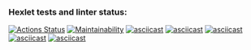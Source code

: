 ### Hexlet tests and linter status:
[![Actions Status](https://github.com/DREU007/python-project-49/workflows/hexlet-check/badge.svg)](https://github.com/DREU007/python-project-49/actions)
[![Maintainability](https://api.codeclimate.com/v1/badges/06c5399872825a086ca9/maintainability)](https://codeclimate.com/github/DREU007/python-project-49/maintainability)
[![asciicast](https://asciinema.org/a/OgtYYBaGxxeHF3fjqUKp6pqgM.svg)](https://asciinema.org/a/OgtYYBaGxxeHF3fjqUKp6pqgM "Install guide & brain-even game example")
[![asciicast](https://asciinema.org/a/3SOj8EWBq5VJ7Eub7n3lbl9pZ.svg)](https://asciinema.org/a/3SOj8EWBq5VJ7Eub7n3lbl9pZ "Brain-calc game example")
[![asciicast](https://asciinema.org/a/WSMghIIhIJP0TWOC0T6z4CsJQ.svg)](https://asciinema.org/a/WSMghIIhIJP0TWOC0T6z4CsJQ "Brain-gcd game example")
[![asciicast](https://asciinema.org/a/6Rl2v4SVdBs1BKIeV2jU1MfGM.svg)](https://asciinema.org/a/6Rl2v4SVdBs1BKIeV2jU1MfGM "Brain-progression game example")
[![asciicast](https://asciinema.org/a/92VNZGWJhpXDUzcMQNkuOKOAK.svg)](https://asciinema.org/a/92VNZGWJhpXDUzcMQNkuOKOAK "Brain-prime game example")
